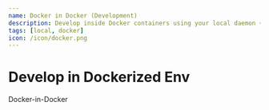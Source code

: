 ```yaml
---
name: Docker in Docker (Development)
description: Develop inside Docker containers using your local daemon + use docker commands and run containers
tags: [local, docker]
icon: /icon/docker.png
---
```


# Develop in Dockerized Env

Docker-in-Docker
